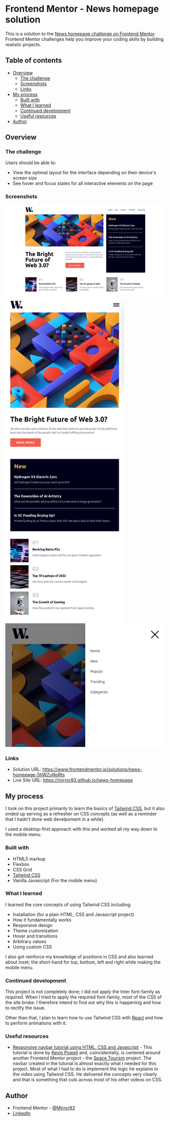 # Frontend Mentor - News homepage solution

This is a solution to the [News homepage challenge on Frontend Mentor](https://www.frontendmentor.io/challenges/news-homepage-H6SWTa1MFl). Frontend Mentor challenges help you improve your coding skills by building realistic projects. 

## Table of contents

- [Overview](#overview)
  - [The challenge](#the-challenge)
  - [Screenshots](#screenshots)
  - [Links](#links)
- [My process](#my-process)
  - [Built with](#built-with)
  - [What I learned](#what-i-learned)
  - [Continued development](#continued-development)
  - [Useful resources](#useful-resources)
- [Author](#author)

## Overview

### The challenge

Users should be able to:

- View the optimal layout for the interface depending on their device's screen size
- See hover and focus states for all interactive elements on the page

### Screenshots

![Desktop screenshot](./screenshots/desktop.png)
![Mobile screenshot](./screenshots/mobile.png)
![Mobile menu screenshot](./screenshots/mobile-menu.png)


### Links

- Solution URL: https://www.frontendmentor.io/solutions/news-homepage-5hWZuNpRts
- Live Site URL: https://mirror83.github.io/news-homepage

## My process
I took on this project primarily to learn the basics of [Tailwind CSS](https://tailwindcss.com/), but it also ended up serving as a refresher on CSS concepts (as well as a reminder that I hadn't done web develpoment in a while).

I used a desktop-first approach with this and worked all my way down to the mobile menu.

### Built with

- HTML5 markup
- Flexbox
- CSS Grid
- [Tailwind CSS](https://tailwindcss.com/)
- Vanilla Javascript (For the mobile menu)

### What I learned

I learned the core concepts of using Tailwind CSS including:
- Installation (for a plain HTML, CSS and Javascript project)
- How it fundamentally works
- Responsive design
- Theme customization
- Hover and transitions
- Arbitrary values
- Using custom CSS

I also got reinforce my knowledge of positions in CSS and also learned about inset; the short-hand for top, bottom, left and right while making the mobile menu.

### Continued development

This project is not completely done; I did not apply the Inter font-family as required. When I tried to apply the required font-family, most of the CSS of the site broke. I therefore intend to find out why this is happening and how to rectify the issue.

Other than that, I plan to learn how to use Tailwind CSS with [React](https://react.dev/) and how to perform animations with it.


### Useful resources

- [Responsive navbar tutorial using HTML, CSS and Javascript](https://www.youtube.com/watch?v=HbBMp6yUXO0&list=PPSV) - This tutorial is done by [Kevin Powell](https://www.youtube.com/@KevinPowell) and, coincidentally, is centered around another Frontend Mentor project - the [Space Tourism](https://www.frontendmentor.io/challenges/space-tourism-multipage-website-gRWj1URZ3) project. The navbar created in the tutorial is almost exactly what I needed for this project. Most of what I had to do is implement the logic he explains in the video using Tailwind CSS. He delivered the concepts very clearly and that is something that cuts across most of his other videos on CSS.

## Author

- Frontend Mentor - [@Mirror83](https://www.frontendmentor.io/profile/Mirror83)
- [LinkedIn](https://www.linkedin.com/in/glen-omondi-22b57a257)

